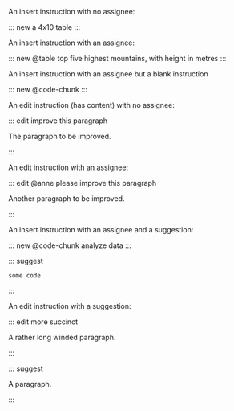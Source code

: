 An insert instruction with no assignee:

::: new a 4x10 table
:::

An insert instruction with an assignee:

::: new @table top five highest mountains, with height in metres
:::

An insert instruction with an assignee but a blank instruction

::: new @code-chunk 
:::

An edit instruction (has content) with no assignee:

::: edit improve this paragraph

The paragraph to be improved.

:::

An edit instruction with an assignee:

::: edit @anne please improve this paragraph

Another paragraph to be improved.

:::

An insert instruction with an assignee and a suggestion:

::: new @code-chunk analyze data
:::

::: suggest

```exec
some code
```

:::

An edit instruction with a suggestion:

::: edit more succinct

A rather long winded paragraph.

:::

::: suggest

A paragraph.

:::
